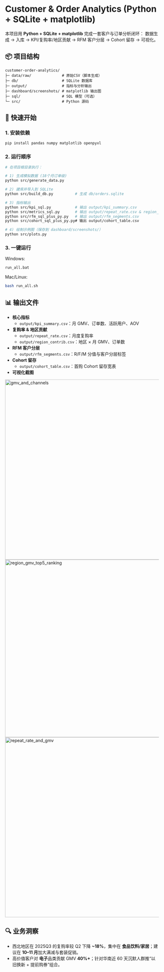 # Customer & Order Analytics (Python + SQLite + matplotlib)

本项目用 **Python + SQLite + matplotlib** 完成一套客户与订单分析闭环：
数据生成 → 入库 → KPI/复购率/地区贡献 → RFM 客户分层 → Cohort 留存 → 可视化。

## 📦 项目结构
```
customer-order-analytics/
├─ data/raw/              # 原始CSV（脚本生成）
├─ db/                    # SQLite 数据库
├─ output/                # 指标与分析输出
├─ dashboard/screenshots/ # matplotlib 输出图
├─ sql/                   # SQL 模型（可选）
└─ src/                   # Python 源码
```

## 🚀 快速开始

### 1. 安装依赖
```bash
pip install pandas numpy matplotlib openpyxl
```

### 2. 运行顺序
```bash
# 在项目根目录执行：

# 1) 生成模拟数据 (18个月订单级)
python src/generate_data.py

# 2) 建库并导入到 SQLite
python src/build_db.py          # 生成 db/orders.sqlite

# 3) 指标输出
python src/kpi_sql.py           # 输出 output/kpi_summary.csv
python src/metrics_sql.py       # 输出 output/repeat_rate.csv & region_contrib.csv
python src/rfm_sql_plus_py.py   # 输出 output/rfm_segments.csv
python src/cohort_sql_plus_py.py# 输出 output/cohort_table.csv

# 4) 绘制示例图（保存到 dashboard/screenshots/）
python src/plots.py
```

### 3. 一键运行
Windows:
```bash
run_all.bat
```
Mac/Linux:
```bash
bash run_all.sh
```

## 📊 输出文件

- **核心指标**
  - `output/kpi_summary.csv`：月 GMV、订单数、活跃用户、AOV
- **复购率 & 地区贡献**
  - `output/repeat_rate.csv`：月度复购率
  - `output/region_contrib.csv`：地区 × 月 GMV、订单数
- **RFM 客户分层**
  - `output/rfm_segments.csv`：R/F/M 分值与客户分层标签
- **Cohort 留存**
  - `output/cohort_table.csv`：首购 Cohort 留存宽表
- **可视化截图**
<img width="1181" height="589" alt="gmv_and_channels" src="https://github.com/user-attachments/assets/0f81bb22-7c38-4f50-b39e-5f631cd713f7" />
<img width="1183" height="581" alt="region_gmv_top5_ranking" src="https://github.com/user-attachments/assets/02acd389-c4cc-44c2-96c8-3e4a507d29eb" />
<img width="1181" height="589" alt="repeat_rate_and_gmv" src="https://github.com/user-attachments/assets/3399b96b-8722-407a-a362-2391981a01e1" />


## 🔍 业务洞察

- 西北地区在 2025Q3 的复购率较 Q2 下降 **~18%**，集中在 **食品饮料/家居**；建议在 **10–11 月**加大满减与套装促销。
- 高价值客户对 **电子**品类贡献 GMV **40%+**；针对华南近 60 天沉默人群推“以旧换新 + 提前购券”组合。
